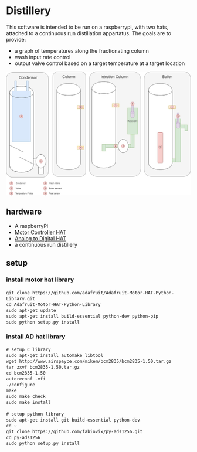 # Distillery
This software is intended to be run on a raspberrypi, with two hats, attached to a continuous run distillation appartatus.
The goals are to provide:
- a graph of temperatures along the fractionating column
- wash input rate control
- output valve control based on a target temperature at a target location

![hardware diagram](/docs/distillery.jpg)

## hardware
- A raspberryPi
- [Motor Controller HAT](https://learn.adafruit.com/adafruit-dc-and-stepper-motor-hat-for-raspberry-pi/using-dc-motors)
- [Analog to Digital HAT](https://www.waveshare.com/wiki/High-Precision_AD/DA_Board)
- a continuous run distillery

## setup

### install motor hat library
```
git clone https://github.com/adafruit/Adafruit-Motor-HAT-Python-Library.git
cd Adafruit-Motor-HAT-Python-Library
sudo apt-get update
sudo apt-get install build-essential python-dev python-pip
sudo python setup.py install
```

### install AD hat library
```
# setup C library
sudo apt-get install automake libtool
wget http://www.airspayce.com/mikem/bcm2835/bcm2835-1.50.tar.gz
tar zxvf bcm2835-1.50.tar.gz
cd bcm2835-1.50
autoreconf -vfi
./configure
make
sudo make check
sudo make install

# setup python library
sudo apt-get install git build-essential python-dev
cd ~
git clone https://github.com/fabiovix/py-ads1256.git
cd py-ads1256
sudo python setup.py install
```
